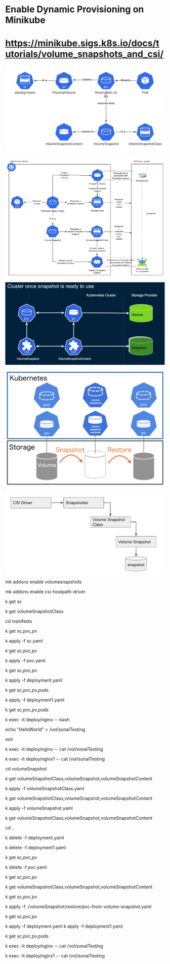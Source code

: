 # Enable Dynamic Provisioning on Minikube 
# https://minikube.sigs.k8s.io/docs/tutorials/volume_snapshots_and_csi/

![Alt text](./image/volume-snapshot.png?raw=true "volume-snapshot")

![Alt text](./image/volume-snapshot-seq.png?raw=true "volume-snapshot")

![Alt text](./image/volume-snapshot-restore.png?raw=true "volume-snapshot")

![Alt text](./image/volume-snapshot-restore-visual.png?raw=true "volume-snapshot")

![Alt text](./image/csi-snapshotter.png?raw=true "volume-snapshot")


mk addons enable volumesnapshots

mk addons enable csi-hostpath-driver

k get sc

k get volumeSnapshotClass



cd manifests

k get sc,pvc,pv

k apply -f sc.yaml

k get sc,pvc,pv

k apply -f pvc.yaml

k get sc,pvc,pv

k apply -f deployment.yaml

k get sc,pvc,pv,pods

k apply -f deployment1.yaml

k get sc,pvc,pv,pods

k exec -it deploy/nginx -- bash

echo "HelloWorld" > /vol/sonalTesting

exit

k exec -it deploy/nginx -- cat /vol/sonalTesting

k exec -it deploy/nginx1 -- cat /vol/sonalTesting

cd volumeSnapshot

k get volumeSnapshotClass,volumeSnapshot,volumeSnapshotContent

k apply -f volumeSnapshotClass.yaml

k get volumeSnapshotClass,volumeSnapshot,volumeSnapshotContent

k apply -f volumeSnapshot.yaml

k get volumeSnapshotClass,volumeSnapshot,volumeSnapshotContent

cd ..

k delete -f deployment.yaml

k delete -f deployment1.yaml

k get sc,pvc,pv

k delete -f pvc.yaml

k get sc,pvc,pv

k get volumeSnapshotClass,volumeSnapshot,volumeSnapshotContent

k get sc,pvc,pv

k apply -f ./volumeSnapshot/restore/pvc-from-volume-snapshot.yaml

k get sc,pvc,pv

k apply -f deployment.yaml
k apply -f deployment1.yaml

k get sc,pvc,pv,pods


k exec -it deploy/nginx -- cat /vol/sonalTesting

k exec -it deploy/nginx1 -- cat /vol/sonalTesting